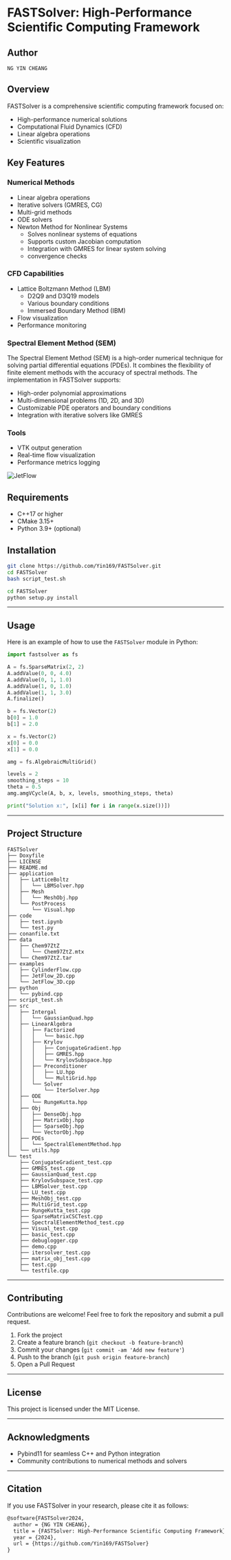 # FASTSolver: High-Performance Scientific Computing Framework

## Author
`NG YIN CHEANG`

## Overview
FASTSolver is a comprehensive scientific computing framework focused on:
- High-performance numerical solutions
- Computational Fluid Dynamics (CFD)
- Linear algebra operations
- Scientific visualization

## Key Features

### Numerical Methods
- Linear algebra operations
- Iterative solvers (GMRES, CG)
- Multi-grid methods
- ODE solvers
- Newton Method for Nonlinear Systems
  - Solves nonlinear systems of equations 
  - Supports custom Jacobian computation
  - Integration with GMRES for linear system solving
  - convergence checks

### CFD Capabilities
- Lattice Boltzmann Method (LBM)
  - D2Q9 and D3Q19 models
  - Various boundary conditions
  - Immersed Boundary Method (IBM)
- Flow visualization
- Performance monitoring

### Spectral Element Method (SEM)

The Spectral Element Method (SEM) is a high-order numerical technique for solving partial differential equations (PDEs). It combines the flexibility of finite element methods with the accuracy of spectral methods. The implementation in FASTSolver supports:

- High-order polynomial approximations
- Multi-dimensional problems (1D, 2D, and 3D)
- Customizable PDE operators and boundary conditions
- Integration with iterative solvers like GMRES

### Tools
- VTK output generation
- Real-time flow visualization
- Performance metrics logging

![JetFlow](https://github.com/Yin169/FASTSolver/blob/dev/doc/pic_1.png)

## Requirements
- C++17 or higher
- CMake 3.15+
- Python 3.9+ (optional)

## Installation

```bash
git clone https://github.com/Yin169/FASTSolver.git
cd FASTSolver
bash script_test.sh
```

```bash
cd FASTSolver
python setup.py install
```
---

## Usage

Here is an example of how to use the `FASTSolver` module in Python:

```python
import fastsolver as fs

A = fs.SparseMatrix(2, 2)
A.addValue(0, 0, 4.0)
A.addValue(0, 1, 1.0)
A.addValue(1, 0, 1.0)
A.addValue(1, 1, 3.0)
A.finalize()

b = fs.Vector(2)
b[0] = 1.0
b[1] = 2.0

x = fs.Vector(2)
x[0] = 0.0
x[1] = 0.0

amg = fs.AlgebraicMultiGrid()

levels = 2
smoothing_steps = 10
theta = 0.5
amg.amgVCycle(A, b, x, levels, smoothing_steps, theta)

print("Solution x:", [x[i] for i in range(x.size())])
```

---

## Project Structure

```
FASTSolver
├── Doxyfile
├── LICENSE
├── README.md
├── application
│   ├── LatticeBoltz
│   │   └── LBMSolver.hpp
│   ├── Mesh
│   │   └── MeshObj.hpp
│   └── PostProcess
│       └── Visual.hpp
├── code
│   ├── test.ipynb
│   └── test.py
├── conanfile.txt
├── data
│   ├── Chem97ZtZ
│   │   └── Chem97ZtZ.mtx
│   └── Chem97ZtZ.tar
├── examples
│   ├── CylinderFlow.cpp
│   ├── JetFlow_2D.cpp
│   └── JetFlow_3D.cpp
├── python
│   └── pybind.cpp
├── script_test.sh
├── src
│   ├── Intergal
│   │   └── GaussianQuad.hpp
│   ├── LinearAlgebra
│   │   ├── Factorized
│   │   │   └── basic.hpp
│   │   ├── Krylov
│   │   │   ├── ConjugateGradient.hpp
│   │   │   ├── GMRES.hpp
│   │   │   └── KrylovSubspace.hpp
│   │   ├── Preconditioner
│   │   │   ├── LU.hpp
│   │   │   └── MultiGrid.hpp
│   │   └── Solver
│   │       └── IterSolver.hpp
│   ├── ODE
│   │   └── RungeKutta.hpp
│   ├── Obj
│   │   ├── DenseObj.hpp
│   │   ├── MatrixObj.hpp
│   │   ├── SparseObj.hpp
│   │   └── VectorObj.hpp
│   ├── PDEs
│   │   └── SpectralElementMethod.hpp
│   └── utils.hpp
└── test
    ├── ConjugateGradient_test.cpp
    ├── GMRES_test.cpp
    ├── GaussianQuad_test.cpp
    ├── KrylovSubspace_test.cpp
    ├── LBMSolver_test.cpp
    ├── LU_test.cpp
    ├── MeshObj_test.cpp
    ├── MultiGrid_test.cpp
    ├── RungeKutta_test.cpp
    ├── SparseMatrixCSCTest.cpp
    ├── SpectralElementMethod_test.cpp
    ├── Visual_test.cpp
    ├── basic_test.cpp
    ├── debuglogger.cpp
    ├── demo.cpp
    ├── itersolver_test.cpp
    ├── matrix_obj_test.cpp
    ├── test.cpp
    └── testfile.cpp
```

---

## Contributing

Contributions are welcome! Feel free to fork the repository and submit a pull request.

1. Fork the project
2. Create a feature branch (`git checkout -b feature-branch`)
3. Commit your changes (`git commit -am 'Add new feature'`)
4. Push to the branch (`git push origin feature-branch`)
5. Open a Pull Request

---

## License

This project is licensed under the MIT License.

---

## Acknowledgments

- Pybind11 for seamless C++ and Python integration
- Community contributions to numerical methods and solvers

---

## Citation

If you use FASTSolver in your research, please cite it as follows:

```markdown
@software{FASTSolver2024,
  author = {NG YIN CHEANG},
  title = {FASTSolver: High-Performance Scientific Computing Framework},
  year = {2024},
  url = {https://github.com/Yin169/FASTSolver}
}
```

